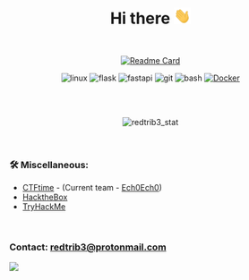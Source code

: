 <div align="center">
<h1> Hi there <img src="https://raw.githubusercontent.com/ABSphreak/ABSphreak/master/gifs/Hi.gif" width="30px"> </h1>
</div>
<br>

<div align="center">
  
  [![Readme Card](https://github-readme-stats.vercel.app/api?username=redtrib3&hide=contribs&theme=midnight-purple)](https://github.com/redtrib3/redtrib3)
  
  <img src="https://www.vectorlogo.zone/logos/linux/linux-icon.svg" alt="linux" width="30" height="30"/>
  <img src="https://raw.githubusercontent.com/gilbarbara/logos/main/logos/flask.svg" alt="flask" width="30" height="30"/>
  <img src="https://cdn.worldvectorlogo.com/logos/fastapi-1.svg" alt="fastapi"Tt width="30" height="30"/>
  <img src="https://www.vectorlogo.zone/logos/git-scm/git-scm-icon.svg" alt="git" width="30" height="30"/>
  <img src="https://raw.githubusercontent.com/get-icon/geticon/master/icons/bash.svg" alt="bash" width="30" height="30" />
  <a href="https://docker.com" target="_blank">
    <img src="https://github.com/oHTGo/oHTGo/blob/main/images/docker.svg" alt="Docker" height="40"/>
  </a>
  
</div>


<br><br>

<div align="center">
<img src="https://github-readme-stats.vercel.app/api/top-langs?username=redtrib3&show_icons=true&theme=midnight-purple&locale=en&layout=compact&hide=procfile,css&langs_count=9" alt="redtrib3_stat" />
</div><br><br>


### 🛠 Miscellaneous:
- [CTFtime](https://ctftime.org/user/158251) - (Current team - [Ech0Ech0](https://ctftime.org/team/280942))
- [HacktheBox](https://app.hackthebox.com/profile/409987)
- [TryHackMe](https://tryhackme.com/p/redtrib3)

<br>

### Contact: redtrib3@protonmail.com
<img src="https://profile-counter.glitch.me/redtrib3/count.svg">



